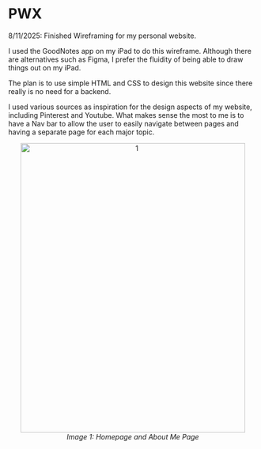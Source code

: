 # PWX

8/11/2025: Finished Wireframing for my personal website. 

I used the GoodNotes app on my iPad to do this wireframe. Although there are alternatives such as Figma, I prefer the fluidity of being able to draw things out on my iPad. 

The plan is to use simple HTML and CSS to design this website since there really is no need for a backend. 

I used various sources as inspiration for the design aspects of my website, including Pinterest and Youtube. What makes sense the most to me is to have a Nav bar to allow the user to easily navigate between pages and having a separate page for each major topic. 


<p align="center">
  <img width="454" height="586" alt="1" src="https://github.com/user-attachments/assets/925838e1-44d2-4597-8443-c70c5337da44" />
  <br>
  <em>Image 1: Homepage and About Me Page</em>
</p>
